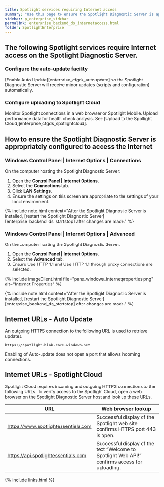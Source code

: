 ```yaml
---
title: Spotlight services requiring Internet access
summary: "Use this page to ensure the Spotlight Diagnostic Server is appropriately configured for Internet access."
sidebar: p_enterprise_sidebar
permalink: enterprise_backend_ds_internetaccess.html
folder: SpotlightEnterprise
---
```



## The following Spotlight services require Internet access on the Spotlight Diagnostic Server.

### Configure the auto-update facility

[Enable Auto Update][enterprise_cfgds_autoupdate] so the Spotlight Diagnostic Server will receive minor updates (scripts and configuration) automatically.

### Configure uploading to Spotlight Cloud

Monitor Spotlight connections in a web browser or Spotlight Mobile. Upload performance data for health check analysis. See [Upload to the Spotlight Cloud][enterprise_cfgds_spotlightcloud].


## How to ensure the Spotlight Diagnostic Server is appropriately configured to access the Internet

### Windows Control Panel \| Internet Options \| Connections

On the computer hosting the Spotlight Diagnostic Server:

1. Open the **Control Panel \| Internet Options**.
2. Select the **Connections** tab.
3. Click **LAN Settings**.
4. Ensure the settings on this screen are appropriate to the settings of your local environment.

{% include note.html content="After the Spotlight Diagnostic Server is installed, [restart the Spotlight Diagnostic Server][enterprise_backend_ds_startstop] after changes are made." %}

### Windows Control Panel \| Internet Options \| Advanced

On the computer hosting the Spotlight Diagnostic Server:

1. Open the **Control Panel \| Internet Options**.
2. Select the **Advanced** tab.
3. Ensure Use HTTP 1.1 and Use HTTP 1.1 through proxy connections are selected.

{% include imageClient.html file="pane_windows_internetproperties.png" alt="Internet Properties" %}

{% include note.html content="After the Spotlight Diagnostic Server is installed, [restart the Spotlight Diagnostic Server][enterprise_backend_ds_startstop] after changes are made." %}


## Internet URLs - Auto Update

An outgoing HTTPS connection to the following URL is used to retrieve updates.

```
https://spotlight.blob.core.windows.net
```

Enabling of Auto-update does not open a port that allows incoming connections.



## Internet URLs - Spotlight Cloud

Spotlight Cloud requires incoming and outgoing HTTPS connections to the following URLs. To verify access to the Spotlight Cloud, open a web browser on the Spotlight Diagnostic Server host and look up these URLs.

URL | Web browser lookup
----|-------------------
https://www.spotlightessentials.com | Successful display of the Spotlight web site confirms HTTPS port 443 is open.
https://api.spotlightessentials.com | Successful display of the text “Welcome to Spotlight Web API!” confirms access for uploading.


{% include links.html %}
